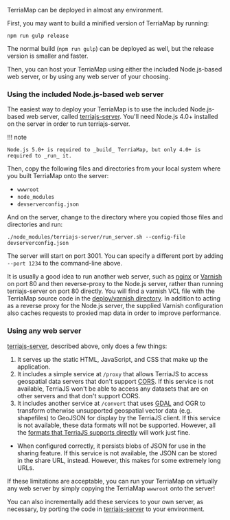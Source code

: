 TerriaMap can be deployed in almost any environment.

First, you may want to build a minified version of TerriaMap by running:

```
npm run gulp release
```

The normal build (`npm run gulp`) can be deployed as well, but the release version is smaller and faster.

Then, you can host your TerriaMap using either the included Node.js-based web server, or by using any web server of your choosing.

### Using the included Node.js-based web server

The easiest way to deploy your TerriaMap is to use the included Node.js-based web server, called [terriajs-server](https://github.com/TerriaJS/terriajs-server).  You'll need Node.js 4.0+ installed on the server in order to run terriajs-server.  

!!! note

    Node.js 5.0+ is required to _build_ TerriaMap, but only 4.0+ is required to _run_ it.

Then, copy the following files and directories from your local system where you built TerriaMap onto the server:

* `wwwroot`
* `node_modules`
* `devserverconfig.json`

And on the server, change to the directory where you copied those files and directories and run:

```
./node_modules/terriajs-server/run_server.sh --config-file devserverconfig.json
```

The server will start on port 3001.  You can specify a different port by adding `--port 1234` to the command-line above.

It is usually a good idea to run another web server, such as [nginx](https://nginx.org/en/) or [Varnish](https://varnish-cache.org/) on port 80 and then reverse-proxy to the Node.js server, rather than running terriajs-server on port 80 directly.   You will find a varnish VCL file with the TerriaMap source code in the [deploy/varnish directory](https://github.com/TerriaJS/TerriaMap/tree/master/deploy/varnish).  In addition to acting as a reverse proxy for the Node.js server, the supplied Varnish configuration also caches requests to proxied map data in order to improve performance.

### Using any web server

[terriajs-server](https://github.com/TerriaJS/terriajs-server), described above, only does a few things:

1. It serves up the static HTML, JavaScript, and CSS that make up the application.
2. It includes a simple service at `/proxy` that allows TerriaJS to access geospatial data servers that don't support [CORS](../connecting-to-data/cross-origin-resource-sharing.md).  If this service is not available, TerriaJS won't be able to access any datasets that are on other servers and that don't support CORS.
3. It includes another service at `/convert` that uses [GDAL](http://www.gdal.org/) and OGR to transform otherwise unsupported geospatial vector data (e.g. shapefiles) to GeoJSON for display by the TerriaJS client.  If this service is not available, these data formats will not be supported.  However, all the [formats that TerriaJS supports directly](../connecting-to-data/catalog-items.md) will work just fine.
* When configured correctly, it persists blobs of JSON for use in the sharing feature.  If this service is not available, the JSON can be stored in the share URL, instead.  However, this makes for some extremely long URLs.

If these limitations are acceptable, you can run your TerriaMap on virtually any web server by simply copying the TerriaMap `wwwroot` onto the server!

You can also incrementally add these services to your own server, as necessary, by porting the code in [terriajs-server](https://github.com/TerriaJS/terriajs-server) to your environment.
